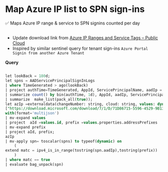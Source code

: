 # Map Azure IP list to SPN sign-ins 


✅ Maps Azure IP range & service to SPN signins counted per day

## 
- Update download link from [Azure IP Ranges and Service Tags – Public Cloud](https://www.microsoft.com/en-us/download/details.aspx?id=56519)
- Inspired by similar sentinel query for tenant sign-ins ``Azure Portal Signin from another Azure Tenant`` 

**Query**

```sql

let lookBack = 180d;
let spns = AADServicePrincipalSignInLogs 
| where TimeGenerated > ago(lookBack)
| project authTime=TimeGenerated, AppId, ServicePrincipalName, aadIp = IPAddress
| summarize count() by bin(authTime, 1d), AppId, aadIp, ServicePrincipalName
| summarize  make_list(pack_all(true));
let azIp =externaldata(changeNumber: string, cloud: string, values: dynamic)
["https://download.microsoft.com/download/7/1/D/71D86715-5596-4529-9B13-DA13A5DE5B63/ServiceTags_Public_20220613.json"]
with(format='multijson')
| mv-expand values
| project  aId =values.id, prefix =values.properties.addressPrefixes
| mv-expand prefix
| project aId, prefix;
azIp
| mv-apply spn= toscalar(spns) to typeof(dynamic) on 
    (
extend matc = ipv4_is_in_range(tostring(spn.aadIp),tostring(prefix)) 
    )
| where matc == true
| evaluate bag_unpack(spn)

```
